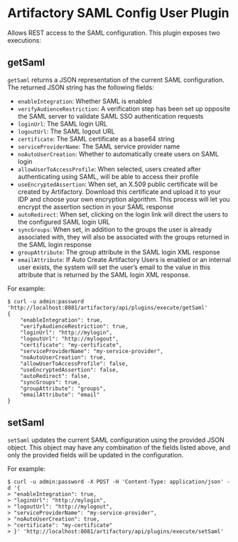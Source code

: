 Artifactory SAML Config User Plugin
===================================

Allows REST access to the SAML configuration. This plugin exposes two
executions:

getSaml
-------

`getSaml` returns a JSON representation of the current SAML configuration. The
returned JSON string has the following fields:

- `enableIntegration`: Whether SAML is enabled
- `verifyAudienceRestriction`: A verification step has been set up opposite the SAML server to validate SAML SSO authentication requests
- `loginUrl`: The SAML login URL
- `logoutUrl`: The SAML logout URL
- `certificate`: The SAML certificate as a base64 string
- `serviceProviderName`: The SAML service provider name
- `noAutoUserCreation`: Whether to automatically create users on SAML login
- `allowUserToAccessProfile`: When selected, users created after authenticating using SAML, will be able to access their profile
- `useEncryptedAssertion`: When set, an X.509 public certificate will be created by Artifactory. Download this certificate and upload it to your IDP and choose your own encryption algorithm. This process will let you encrypt the assertion section in your SAML response
- `autoRedirect`: When set, clicking on the login link will direct the users to the configured SAML login URL
- `syncGroups`: When set, in addition to the groups the user is already associated with, they will also be associated with the groups returned in the SAML login response
- `groupAttribute`: The group attribute in the SAML login XML response
- `emailAttribute`: If Auto Create Artifactory Users is enabled or an internal user exists, the system will set the user’s email to the value in this attribute that is returned by the SAML login XML response.

For example:

```
$ curl -u admin:password 'http://localhost:8081/artifactory/api/plugins/execute/getSaml'
{
    "enableIntegration": true,
    "verifyAudienceRestriction": true,
    "loginUrl": "http://mylogin",
    "logoutUrl": "http://mylogout",
    "certificate": "my-certificate",    
    "serviceProviderName": "my-service-provider",
    "noAutoUserCreation": true,
    "allowUserToAccessProfile": false,
    "useEncryptedAssertion": false,
    "autoRedirect": false,
    "syncGroups": true,
    "groupAttribute": "groups",
    "emailAttribute": "email"
}
```

setSaml
-------

`setSaml` updates the current SAML configuration using the provided JSON object.
This object may have any combination of the fields listed above, and only the
provided fields will be updated in the configuration.

For example:

```
$ curl -u admin:password -X POST -H 'Content-Type: application/json' -d '{
> "enableIntegration": true,
> "loginUrl": "http://mylogin",
> "logoutUrl": "http://mylogout",
> "serviceProviderName": "my-service-provider",
> "noAutoUserCreation": true,
> "certificate": "my-certificate"
> }' 'http://localhost:8081/artifactory/api/plugins/execute/setSaml'
```
